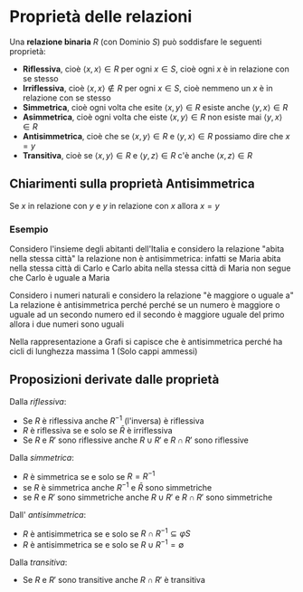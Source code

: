 # Proprietà delle relazioni

Una **relazione binaria** $R$ (con Dominio $S$) può soddisfare le seguenti proprietà:

* **Riflessiva**, cioè $\langle x,x \rangle \in R$ per ogni $x \in S$, cioè ogni $x$ è in relazione con se stesso
* **Irriflessiva**, cioè $\langle x,x\rangle \not\in R$ per ogni $x \in S$, cioè nemmeno un $x$ è in relazione con se stesso
* **Simmetrica**, cioè ogni volta che esite $\langle x,y\rangle \in R$ esiste anche $\langle y,x\rangle \in R$
* **Asimmetrica**, cioè ogni volta che eiste $\langle x,y\rangle \in R$ non esiste mai $\langle y,x\rangle \in R$
* **Antisimmetrica**, cioè che se $\langle x,y\rangle \in R$ e $\langle y,x\rangle \in R$ possiamo dire che $x = y$
* **Transitiva**, cioè se $\langle x,y\rangle \in R$ e $\langle y,z\rangle \in R$ c'è anche $\langle x,z\rangle \in R$

## Chiarimenti sulla proprietà Antisimmetrica

Se $x$ in relazione con $y$ e $y$ in relazione con $x$ allora $x=y$

### Esempio

Considero l'insieme degli abitanti dell'Italia e considero la relazione "abita nella stessa città"
la relazione non è antisimmetrica: infatti se Maria abita nella stessa città di Carlo e Carlo abita nella stessa città di Maria non segue che Carlo è uguale a Maria

Considero i numeri naturali e considero la relazione "è maggiore o uguale a"
La relazione è antisimmetrica perché perché se un numero è maggiore o uguale ad un secondo numero ed il secondo è maggiore uguale del primo allora i due numeri sono uguali

Nella rappresentazione a Grafi si capisce che è antisimmetrica perché ha cicli di lunghezza massima 1 (Solo cappi ammessi)

## Proposizioni derivate dalle proprietà

Dalla *riflessiva*:

* Se $R$ è riflessiva anche $R^{-1}$ (l'inversa) è riflessiva
* $R$ è riflessiva se e solo se $\bar{R}$ è irriflessiva
* Se $R$ e $R'$ sono riflessive anche $R \cup R'$ e $R \cap R'$ sono riflessive

Dalla *simmetrica*:

* $R$ è simmetrica se e solo se $R = R^{-1}$
* se $R$ è simmetrica anche $R^{-1}$ e $\bar{R}$ sono simmetriche
* se $R$ e $R'$ sono simmetriche anche $R \cup R'$ e $R \cap R'$ sono simmetriche

Dall' *antisimmetrica*:

* $R$ è antisimmetrica se e solo se $R \cap R^{-1} \subseteq \varphi S$
* $R$ è antisimmetrica se e solo se $R \cup R^{-1} = \emptyset$

Dalla *transitiva*:

* Se $R$ e $R'$ sono transitive anche $R \cap R'$ è transitiva

